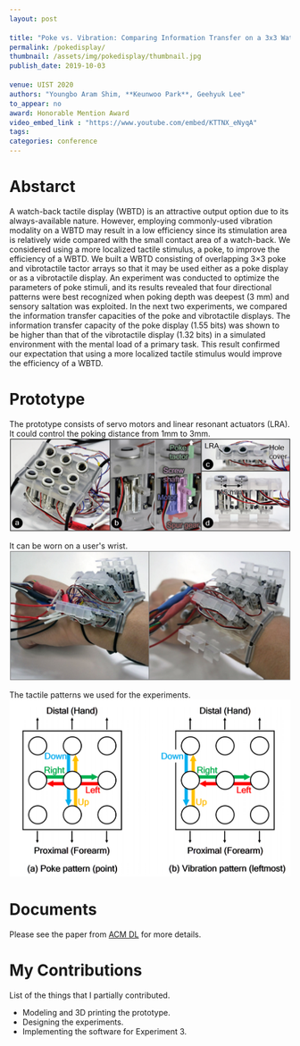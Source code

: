 ```yaml
---
layout: post

title: "Poke vs. Vibration: Comparing Information Transfer on a 3x3 Watch-back Tactile Display"
permalink: /pokedisplay/
thumbnail: /assets/img/pokedisplay/thumbnail.jpg
publish_date: 2019-10-03

venue: UIST 2020
authors: "Youngbo Aram Shim, **Keunwoo Park**, Geehyuk Lee"
to_appear: no
award: Honorable Mention Award
video_embed_link : "https://www.youtube.com/embed/KTTNX_eNyqA"
tags:
categories: conference
---
```

# Abstarct
A watch-back tactile display (WBTD) is an attractive output option due to its always-available nature. However, employing commonly-used vibration modality on a WBTD may result in a low efficiency since its stimulation area is relatively wide compared with the small contact area of a watch-back. We considered using a more localized tactile stimulus, a poke, to improve the efficiency of a WBTD. We built a WBTD consisting of overlapping 3×3 poke and vibrotactile tactor arrays so that it may be used either as a poke display or as a vibrotactile display. An experiment was conducted to optimize the parameters of poke stimuli, and its results revealed that four directional patterns were best recognized when poking depth was deepest (3 mm) and sensory saltation was exploited. In the next two experiments, we compared the information transfer capacities of the poke and vibrotactile displays. The information transfer capacity of the poke display (1.55 bits) was shown to be higher than that of the vibrotactile display (1.32 bits) in a simulated environment with the mental load of a primary task. This result confirmed our expectation that using a more localized tactile stimulus would improve the efficiency of a WBTD.

# Prototype
The prototype consists of servo motors and linear resonant actuators (LRA). It could control the poking distance from 1mm to 3mm.
![hardware1](/assets/img/pokedisplay/hardware1.png)

It can be worn on a user's wrist.
![hardware on wrist](/assets/img/pokedisplay/hardware2.png)

The tactile patterns we used for the experiments.
![hardware on wrist](/assets/img/pokedisplay/pattern.png)

# Documents
Please see the paper from [ACM DL](https://doi.org/10.1145/3338286.3340134) for more details.

# My Contributions

List of the things that I partially contributed.

- Modeling and 3D printing the prototype.
- Designing the experiments.
- Implementing the software for Experiment 3.
